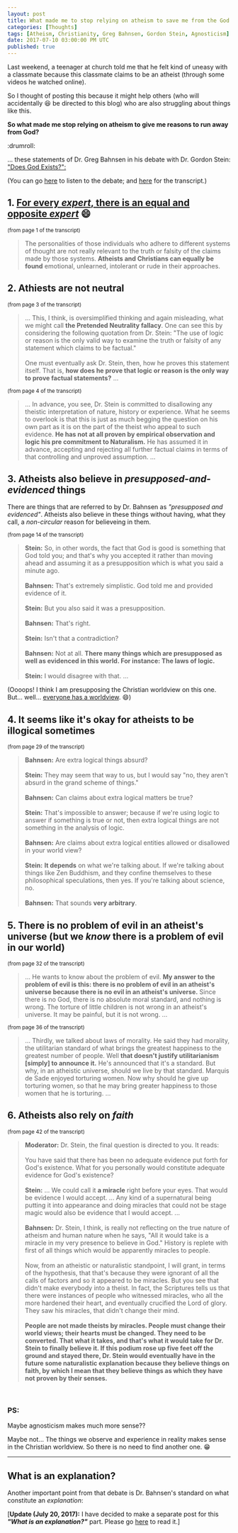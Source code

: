```yaml
---
layout: post
title: What made me to stop relying on atheism to save me from the God of Christianity
categories: [Thoughts]
tags: [Atheism, Christianity, Greg Bahnsen, Gordon Stein, Agnosticism]
date: 2017-07-10 03:00:00 PM UTC
published: true
---
```


<!-- July 10, 2017 11:00:00 PM Philippine Time -->


Last weekend, a teenager at church told me that he felt kind of uneasy with a classmate because this classmate claims to be an atheist (through some videos he watched online).

So I thought of posting this because it might help others (who will accidentally :laughing: be directed to this blog) who are also struggling about things like this.

<!--
(Also, Scott Hanselman said that we only have about [...] keystorkes before we die. I think I'm going to save a few keystrokes if I put this here in my blog.)
-->

**So what made me stop relying on atheism to give me reasons to run away from God?**

:drumroll:

<!--more-->

... these statements of Dr. Greg Bahnsen in his debate with Dr. Gordon Stein: ["Does God Exists?":](https://presupp101.wordpress.com/2012/07/14/how-to-use-the-trandscendental-argument-for-the-existence-of-god/)

(You can go [here](https://www.youtube.com/watch?v=ZLZdOGCE5KQ) to listen to the debate; and [here](https://presupp101.files.wordpress.com/2012/07/apol_bahnsen_stein_debate_transcript.pdf) for the transcript.)


## 1. [For every _expert_, there is an equal and opposite _expert_](https://en.wikipedia.org/wiki/Clarke%27s_three_laws#Proposed_fourth_law) :smile:

<small>(from page 1 of the transcript)</small>

> The personalities of those individuals who adhere to different systems of thought are not
really relevant to the truth or falsity of the claims made by those systems. **Atheists and Christians can equally be found** emotional, unlearned, intolerant or rude in their approaches.

<!--
<small>(from page 22 of the transcript)</small>

> ... However, we still hear him saying that laws of logic are a
matter of consensus and are just this way. That is to say, "I don't have to prove that the laws
of logic exist or that they are justified. **It's just this way.**"
<br /><br />
> Now friends, how would you like it if I would have conducted the debate in that fashion
this evening? God exists because **it's just that way.** You just can't avoid it. You see, that's not
debate, that's not argument, and it's not rational. And therefore, we have, interestingly, an illustration in our very debate tonight that atheists cannot sustain a rational approach to this
question.
-->


## 2. Athiests are not neutral

<small>(from page 3 of the transcript)</small>

> ... This, I think, is oversimplified thinking and again misleading, what we might call **the
Pretended Neutrality fallacy**. One can see this by considering the following quotation from Dr.
Stein: "The use of logic or reason is the only valid way to examine the truth or falsity of any
statement which claims to be factual."
<br /><br />
> One must eventually ask Dr. Stein, then, how he proves this statement itself. That is,
**how does he prove that logic or reason is the only way to prove factual statements?** ...

<small>(from page 4 of the transcript)</small>

> ... In advance, you see, Dr. Stein is committed to disallowing any theistic interpretation of
nature, history or experience. What he seems to overlook is that this is just as much begging
the question on his own part as it is on the part of the theist who appeal to such evidence.
**He has not at all proven by empirical observation and logic his pre commitment to Naturalism.** He has assumed it in advance, accepting and rejecting all further factual claims in
terms of that controlling and unproved assumption. ...



## 3. Atheists also believe in _presupposed-and-evidenced_ things 

There are things that are referred to by Dr. Bahnsen as _"presupposed and evidenced"_. Atheists also believe in these things without having, what they call, a _non-circular_ reason for believeing in them.

<small>(from page 14 of the transcript)</small>

> **Stein:** So, in other words, the fact that God is good is something that God told you;
and that's why you accepted it rather than moving ahead and assuming it as a
presupposition which is what you said a minute ago.
<br /><br />
> **Bahnsen:** That's extremely simplistic. God told me and provided evidence of it.
<br /><br />
> **Stein:** But you also said it was a presupposition.
<br /><br />
> **Bahnsen:** That's right.
<br /><br />
> **Stein:** Isn't that a contradiction?
<br /><br />
> **Bahnsen:** Not at all. **There many things which are presupposed as well as evidenced in this world. For instance: The laws of logic.** 
<br /><br />
> **Stein:** I would disagree with that. ...

(Oooops! I think I am presupposing the Christian worldview on this one. But... well... [everyone has a worldview](http://www.defendingthebible.org/worldviews.html). :smile:)

<!--
<small>(from page 28 of the transcript)</small>

> ...
<br /><br />
> **Bahnsen:** Well, physicists have their [own] presuppositions by which they exclude contrary
evidence, too... In other words, you haven't experienced all the electrons, but you
would generalize that all the electrons under certain conditions repel each other.
<br /><br />
> **Stein:** Just statistically, on the basis of past observation.
<br /><br />
> **Bahnsen:** But we don't know that it's going to be that way ten minutes after this debate
then.
<br /><br />
> **Stein:** But we see no evidence that things have switched around, do we?
<br /><br />
> **Bahnsen:** Do you accept the Zen Buddhist logic that allows for koans, the different kind of
logic that you referred to which is used by Zen Buddhists?
<br /><br />
> **Stein:** I'd use the word "extra logical"; it's outside the normal kinds of logic. It's not
necessarily a different kind of logic, but it's just non logical - accepted in place of
logic.
-->



## 4. It seems like it's okay for atheists to be illogical sometimes

<small>(from page 29 of the transcript)</small>

> **Bahnsen:** Are extra logical things absurd?
<br /><br />
> **Stein:** They may seem that way to us, but I would say "no, they aren't absurd in the
grand scheme of things."
<br /><br />
> **Bahnsen:** Can claims about extra logical matters be true?
<br /><br />
> **Stein:** That's impossible to answer; because if we're using logic to answer if something
is true or not, then extra logical things are not something in the analysis of logic.
<br /><br />
> **Bahnsen:** Are claims about extra logical entities allowed or disallowed in your world view?
<br /><br />
> **Stein:** **It depends** on what we're talking about. If we're talking about things like Zen
Buddhism, and they confine themselves to these philosophical speculations, then
yes. If you're talking about science, no.
<br /><br />
> **Bahnsen:** That sounds **very arbitrary**.



## 5. There is no problem of evil in an atheist's universe (but we _know_ there is a problem of evil in our world)

<small>(from page 32 of the transcript)</small>

> ... He wants to know about the problem of evil. **My answer to the problem of evil is this: there is no problem of evil in an atheist's universe because there is no evil in an atheist's universe.** Since there is no God, there is no absolute moral standard, and nothing is wrong.
The torture of little children is not wrong in an atheist's universe. It may be painful, but it is
not wrong. ...

<small>(from page 36 of the transcript)</small>

> ... Thirdly, we talked about laws of morality. He said they had morality, the utilitarian
standard of what brings the greatest happiness to the greatest number of people. Well **that doesn't justify utilitarianism [simply] to announce it.** He's announced that it's a standard. But
why, in an atheistic universe, should we live by that standard. Marquis de Sade enjoyed
torturing women. Now why should he give up torturing women, so that he may bring
greater happiness to those women that he is torturing. ...



## 6. Atheists also rely on _faith_

<small>(from page 42 of the transcript)</small>

> **Moderator:** Dr. Stein, the final question is directed to you. It reads:
<br /><br />
You have said that there has been no adequate evidence put forth for God's existence.
What for you personally would constitute adequate evidence for God's existence?
<br /><br />
> **Stein:** ... We could call it **a miracle** right before your eyes. That would be evidence I would accept. ... Any kind of a supernatural being putting it into appearance and doing miracles that
could not be stage magic would also be evidence that I would accept. ...
<br /><br />
> **Bahnsen:** Dr. Stein, I think, is really not reflecting on the true nature of atheism and human
nature when he says, "All it would take is a miracle in my very presence to
believe in God." History is replete with first of all things which would be
apparently miracles to people.
<br /><br />
Now, from an atheistic or naturalistic standpoint, I will grant, in terms of the hypothesis,
that that's because they were ignorant of all the calls of factors and so it appeared to be
miracles. But you see that didn't make everybody into a theist. In fact, the Scriptures tells us
that there were instances of people who witnessed miracles, who all the more hardened their
heart, and eventually crucified the Lord of glory. They saw his miracles, that didn't change
their mind.
<br /><br />
**People are not made theists by miracles. People must change their world views; their hearts must be changed. They need to be converted. That what it takes, and that's what it would take for Dr. Stein to finally believe it. If this podium rose up five feet off the ground and stayed there, Dr. Stein would eventually have in the future some naturalistic explanation because they believe things on faith, by which I mean that they believe things as which they have not proven by their senses.**




<br />

### PS:

Maybe agnosticism makes much more sense??

Maybe not... The things we observe and experience in reality makes sense in the Christian worldview. So there is no need to find another one. :grin:

<!--And, besides, agnosticism says something like "we cannot know anything for sure", right? So in an agnostic universe, there is a possiblitily that the statement _"we **cannot** know anything for sure"_ is **false**. So there is this possiblity that we **can** know some things for sure!! Now, what if the Christian worldview is one of those things that we can know for sure to be **true**?-->


<hr />


## What is an **explanation**?

Another important point from that debate is Dr. Bahnsen's standard on what constitute an _explanation_:

[**Update (July 20, 2017):** I have decided to make a separate post for this **_"What is an explanation?"_** part. Please go [here](http://127.0.0.1:4000/2017/07/20/what-is-an-explanation/) to read it.]

<!--
(If this **_explanation_** thing is already formalized somewhere, please point to me where :smile:)
-->
